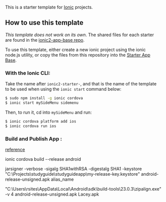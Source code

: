 This is a starter template for [Ionic](http://ionicframework.com/docs/) projects.

## How to use this template

*This template does not work on its own*. The shared files for each starter are found in the [ionic2-app-base repo](https://github.com/ionic-team/ionic2-app-base).

To use this template, either create a new ionic project using the ionic node.js utility, or copy the files from this repository into the [Starter App Base](https://github.com/ionic-team/ionic2-app-base).

### With the Ionic CLI:

Take the name after `ionic2-starter-`, and that is the name of the template to be used when using the `ionic start` command below:

```bash
$ sudo npm install -g ionic cordova
$ ionic start mySideMenu sidemenu
```

Then, to run it, cd into `mySideMenu` and run:

```bash
$ ionic cordova platform add ios
$ ionic cordova run ios
```

### Build and Publish App :
[reference](http://ionicframework.com/docs/v1/guide/publishing.html)

ionic cordova build --release android


jarsigner -verbose -sigalg SHA1withRSA -digestalg SHA1 -keystore "C:\Projects\studyguide\studyguideapp\my-release-key.keystore" android-release-unsigned.apk alias_name

"C:\Users\rsites\AppData\Local\Android\sdk\build-tools\23.0.3\zipalign.exe" -v 4 android-release-unsigned.apk Lacey.apk